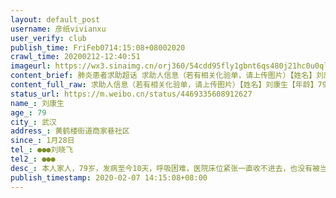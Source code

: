 ```yaml
---
layout: default_post
username: 彦纸vivianxu
user_verify: club
publish_time: FriFeb0714:15:08+08002020
crawl_time: 20200212-12:40:51
imageurl: https://wx3.sinaimg.cn/orj360/54cdd95fly1gbnt6qs480j21hc0u0ql8.jpg
content_brief: 肺炎患者求助超话 求助人信息（若有相关化验单，请上传图片）【姓名】刘康生【年龄】79【所在城市】武汉【所在小区、社区】黄鹤楼街道商家巷社区【患病时间】1月28日【联系方式】●●● 刘晓飞【其他紧急联系人】●●●【病情描述】本人家人，79岁，发病至今10天，呼吸困难，医 ...全文
content_full_raw: 求助人信息（若有相关化验单，请上传图片）【姓名】刘康生【年龄】79【所在城市】武汉【所在小区、社区】黄鹤楼街道商家巷社区【患病时间】1月28日【联系方式】●●●刘晓飞【其他紧急联系人】●●●【病情描述】本人家人，79岁，发病至今10天，呼吸困难，医院床位紧张一直收不进去，也没有被当做疑似病例，由社区安排宾馆隔离，一家五口包括一个十岁小孩，住在一套房子里，只有两个房间，自我隔离条件很差。昨日确诊，但是仍被告知，在家等着医院收不进去，社区会尽快安排。吃的是确诊前开的普通肺炎药物，没有效果，目前精神越来越差了。媒体信息收集的也填了，无应答，方舱超龄了也住不进去而且身体条件也不符合。不知道还有什么其他途径可以安排老人入院，如有需要联系，请联系刘晓飞●●●。如果有任何渠道可以入院，请告知，感激不尽🙏
status_url: https://m.weibo.cn/status/4469335608912627
name_: 刘康生
age_: 79
city_: 武汉
address_: 黄鹤楼街道商家巷社区
since_: 1月28日
tel_: ●●●刘晓飞
tel2_: ●●●
desc_: 本人家人，79岁，发病至今10天，呼吸困难，医院床位紧张一直收不进去，也没有被当做疑似病例，由社区安排宾馆隔离，一家五口包括一个十岁小孩，住在一套房子里，只有两个房间，自我隔离条件很差。昨日确诊，但是仍被告知，在家等着医院收不进去，社区会尽快安排。吃的是确诊前开的普通肺炎药物，没有效果，目前精神越来越差了。媒体信息收集的也填了，无应答，方舱超龄了也住不进去而且身体条件也不符合。不知道还有什么其他途径可以安排老人入院，如有需要联系，请联系刘晓飞●●●。如果有任何渠道可以入院，请告知，感激不尽🙏
publish_timestamp: 2020-02-07 14:15:08+08:00
---
```

